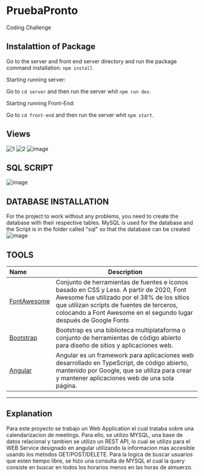 # PruebaPronto
Coding Challenge

## Instalattion of Package
Go to the server and front end server directory and run the package command installation: `npm install`

Starting running server:

Go to `cd server` and then run the server whit `npm run dev`.

Starting running Front-End:

Go to `cd front-end` and then run the server whit `npm start`.

## Views
![1](https://user-images.githubusercontent.com/23411606/134118600-e06652e8-c123-429c-94ed-1bf7ddbe1e4f.PNG)
![2](https://user-images.githubusercontent.com/23411606/134118603-7626bc18-317d-4804-aecd-5574b786c2d1.PNG)
![image](https://user-images.githubusercontent.com/23411606/135655656-00f9294f-270d-424a-83a0-3219d3b2d9f0.png)


## SQL SCRIPT
![image](https://user-images.githubusercontent.com/23411606/134114494-7aced616-64d5-487e-bce5-856fe5636820.png)

## DATABASE INSTALLATION
For the project to work without any problems, you need to create the database with their respective tables. MySQL is used for the database and the Script is in the folder called "sql" so that the database can be created
![image](https://user-images.githubusercontent.com/23411606/135655209-fc367bc7-a2db-4a11-849f-a81fe8c1ec6c.png)


## TOOLS
 Name | Description |
:-----| ------------|
 [FontAwesome](http://fontawesome.io/) | Conjunto de herramientas de fuentes e íconos basado en CSS y Less. A partir de 2020, Font Awesome fue utilizado por el 38% de los sitios que utilizan scripts de fuentes de terceros, colocando a Font Awesome en el segundo lugar después de Google Fonts
 [Bootstrap](http://getbootstrap.com)  | Bootstrap es una biblioteca multiplataforma o conjunto de herramientas de código abierto para diseño de sitios y aplicaciones web.
 [Angular](https://angular.io/) |  Angular es un framework para aplicaciones web desarrollado en TypeScript, de código abierto, mantenido por Google, que se utiliza para crear y mantener aplicaciones web de una sola página.
---
## Explanation 
Para este proyecto se trabajo un Web Application el cual trataba sobre una calendarizacion de meetings. Para ello, se utilizo MYSQL, una base de datos relacional y tambien se utilizo un REST API, lo cual se utilizo para el WEB Service designado en angular utilizando la informacion mas accesible usando los metodos GET/POST/DELETE. Para la logica de buscar usuarios que esten tiempo libre, se hizo una consulta de MYSQL el cual la query consiste en buscar en todos los horarios menos en las horas de almuerzo.

